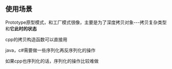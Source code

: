 ## 使用场景
Prototype原型模式，和工厂模式很像，主要是为了深度拷贝对象---拷贝复杂类型和**它此时的状态**

cpp的拷贝构造函数可以直接用

java，c#需要做一些序列化再反序列化的操作

如果cpp也序列化的话，序列化的操作比较难做